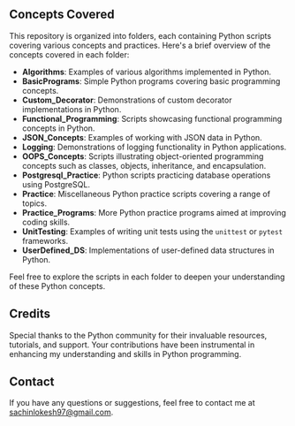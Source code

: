 
## Concepts Covered

This repository is organized into folders, each containing Python scripts covering various concepts and practices. Here's a brief overview of the concepts covered in each folder:

- **Algorithms**: Examples of various algorithms implemented in Python.
- **BasicPrograms**: Simple Python programs covering basic programming concepts.
- **Custom_Decorator**: Demonstrations of custom decorator implementations in Python.
- **Functional_Programming**: Scripts showcasing functional programming concepts in Python.
- **JSON_Concepts**: Examples of working with JSON data in Python.
- **Logging**: Demonstrations of logging functionality in Python applications.
- **OOPS_Concepts**: Scripts illustrating object-oriented programming concepts such as classes, objects, inheritance, and encapsulation.
- **Postgresql_Practice**: Python scripts practicing database operations using PostgreSQL.
- **Practice**: Miscellaneous Python practice scripts covering a range of topics.
- **Practice_Programs**: More Python practice programs aimed at improving coding skills.
- **UnitTesting**: Examples of writing unit tests using the `unittest` or `pytest` frameworks.
- **UserDefined_DS**: Implementations of user-defined data structures in Python.

Feel free to explore the scripts in each folder to deepen your understanding of these Python concepts.


## Credits
Special thanks to the Python community for their invaluable resources, tutorials, and support. Your contributions have been instrumental in enhancing my understanding and skills in Python programming.

## Contact

If you have any questions or suggestions, feel free to contact me at [sachinlokesh97@gmail.com](mailto:sachinlokesh97@gmail.com).

